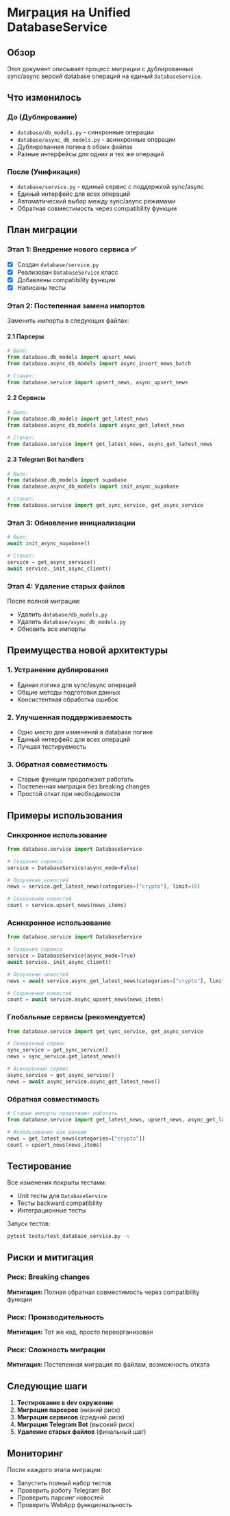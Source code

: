 # Миграция на Unified DatabaseService

## Обзор

Этот документ описывает процесс миграции с дублированных sync/async версий database операций на единый `DatabaseService`.

## Что изменилось

### До (Дублирование)
- `database/db_models.py` - синхронные операции
- `database/async_db_models.py` - асинхронные операции
- Дублированная логика в обоих файлах
- Разные интерфейсы для одних и тех же операций

### После (Унификация)
- `database/service.py` - единый сервис с поддержкой sync/async
- Единый интерфейс для всех операций
- Автоматический выбор между sync/async режимами
- Обратная совместимость через compatibility функции

## План миграции

### Этап 1: Внедрение нового сервиса ✅
- [x] Создан `database/service.py`
- [x] Реализован `DatabaseService` класс
- [x] Добавлены compatibility функции
- [x] Написаны тесты

### Этап 2: Постепенная замена импортов
Заменить импорты в следующих файлах:

#### 2.1 Парсеры
```python
# Было:
from database.db_models import upsert_news
from database.async_db_models import async_insert_news_batch

# Станет:
from database.service import upsert_news, async_upsert_news
```

#### 2.2 Сервисы
```python
# Было:
from database.db_models import get_latest_news
from database.async_db_models import async_get_latest_news

# Станет:
from database.service import get_latest_news, async_get_latest_news
```

#### 2.3 Telegram Bot handlers
```python
# Было:
from database.db_models import supabase
from database.async_db_models import init_async_supabase

# Станет:
from database.service import get_sync_service, get_async_service
```

### Этап 3: Обновление инициализации
```python
# Было:
await init_async_supabase()

# Станет:
service = get_async_service()
await service._init_async_client()
```

### Этап 4: Удаление старых файлов
После полной миграции:
- Удалить `database/db_models.py`
- Удалить `database/async_db_models.py`
- Обновить все импорты

## Преимущества новой архитектуры

### 1. Устранение дублирования
- Единая логика для sync/async операций
- Общие методы подготовки данных
- Консистентная обработка ошибок

### 2. Улучшенная поддерживаемость
- Одно место для изменений в database логике
- Единый интерфейс для всех операций
- Лучшая тестируемость

### 3. Обратная совместимость
- Старые функции продолжают работать
- Постепенная миграция без breaking changes
- Простой откат при необходимости

## Примеры использования

### Синхронное использование
```python
from database.service import DatabaseService

# Создание сервиса
service = DatabaseService(async_mode=False)

# Получение новостей
news = service.get_latest_news(categories=["crypto"], limit=10)

# Сохранение новостей
count = service.upsert_news(news_items)
```

### Асинхронное использование
```python
from database.service import DatabaseService

# Создание сервиса
service = DatabaseService(async_mode=True)
await service._init_async_client()

# Получение новостей
news = await service.async_get_latest_news(categories=["crypto"], limit=10)

# Сохранение новостей
count = await service.async_upsert_news(news_items)
```

### Глобальные сервисы (рекомендуется)
```python
from database.service import get_sync_service, get_async_service

# Синхронный сервис
sync_service = get_sync_service()
news = sync_service.get_latest_news()

# Асинхронный сервис
async_service = get_async_service()
news = await async_service.async_get_latest_news()
```

### Обратная совместимость
```python
# Старые импорты продолжают работать
from database.service import get_latest_news, upsert_news, async_get_latest_news, async_upsert_news

# Использование как раньше
news = get_latest_news(categories=["crypto"])
count = upsert_news(news_items)
```

## Тестирование

Все изменения покрыты тестами:
- Unit тесты для `DatabaseService`
- Тесты backward compatibility
- Интеграционные тесты

Запуск тестов:
```bash
pytest tests/test_database_service.py -v
```

## Риски и митигация

### Риск: Breaking changes
**Митигация:** Полная обратная совместимость через compatibility функции

### Риск: Производительность
**Митигация:** Тот же код, просто переорганизован

### Риск: Сложность миграции
**Митигация:** Постепенная миграция по файлам, возможность отката

## Следующие шаги

1. **Тестирование в dev окружении**
2. **Миграция парсеров** (низкий риск)
3. **Миграция сервисов** (средний риск)
4. **Миграция Telegram Bot** (высокий риск)
5. **Удаление старых файлов** (финальный шаг)

## Мониторинг

После каждого этапа миграции:
- Запустить полный набор тестов
- Проверить работу Telegram Bot
- Проверить парсинг новостей
- Проверить WebApp функциональность
